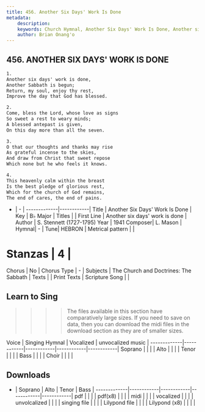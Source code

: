 ```yaml
---
title: 456. Another Six Days' Work Is Done
metadata:
    description: 
    keywords: Church Hymnal, Another Six Days' Work Is Done, Another six days' work is done, 
    author: Brian Onang'o
---
```



## 456. ANOTHER SIX DAYS' WORK IS DONE

```txt
1.
Another six days' work is done, 
Another Sabbath is begun; 
Return, my soul, enjoy thy rest, 
Improve the day that God has blessed. 

2.
Come, bless the Lord, whose love as signs 
So sweet a rest to weary minds; 
A blessed antepast is given, 
On this day more than all the seven. 

3.
O that our thoughts and thanks may rise 
As grateful incense to the skies, 
And draw from Christ that sweet repose 
Which none but he who feels it knows. 

4.
This heavenly calm within the breast 
Is the best pledge of glorious rest, 
Which for the church of God remains, 
The end of cares, the end of pains.
```

- |   -  |
-------------|------------|
Title | Another Six Days' Work Is Done |
Key | B♭ Major |
Titles |  |
First Line | Another six days' work is done |
Author | S. Stennett (1727-1795)
Year | 1941
Composer| L. Mason |
Hymnal|  - |
Tune| HEBRON |
Metrical pattern | |
# Stanzas | 4 |
Chorus | No |
Chorus Type | - |
Subjects | The Church and Doctrines: The Sabbath |
Texts |  |
Print Texts | 
Scripture Song |  |
  
## Learn to Sing

>>>> The files available in this section have comparatively large sizes. If you need to save on data, then you can download the midi files in the download section as they are of smaller sizes.

Voice |  Singing Hymnal | Vocalized | unvocalized music |
-------------|------------|------------|------------|------------|
Soprano | | | |
Alto | | | |
Tenor | | | |
Bass | | | |
Choir | | | |

## Downloads

- |  Soprano | Alto | Tenor | Bass |
-------------|------------|------------|------------|------------|
pdf | | | |
pdf(x8) | | | |
midi | | | |
vocalized | | | |
unvolcalized | | | |
singing file | | | |
Lilypond file | | | |
Lilypond (x8) | | | |
  